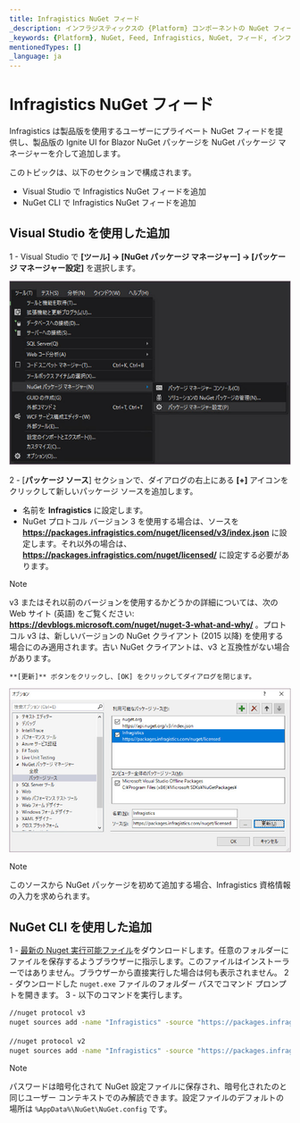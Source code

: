 ```yaml
---
title: Infragistics NuGet フィード
_description: インフラジスティックスの {Platform} コンポーネントの NuGet フィード。
_keywords: {Platform}, NuGet, Feed, Infragistics, NuGet, フィード, インフラジスティックス
mentionedTypes: []
_language: ja
---
```


# Infragistics NuGet フィード

Infragistics は製品版を使用するユーザーにプライベート NuGet フィードを提供し、製品版の Ignite UI for Blazor NuGet パッケージを NuGet パッケージ マネージャーを介して追加します。

このトピックは、以下のセクションで構成されます。

- Visual Studio で Infragistics NuGet フィードを追加
- NuGet CLI で Infragistics NuGet フィードを追加

## Visual Studio を使用した追加

1 - Visual Studio で **[ツール] → [NuGet パッケージ マネージャー] → [パッケージ マネージャー設定]** を選択します。

<img src="../images/general/nuget-package-manager-setting-menu-item.jpg" />

2 - [**パッケージ ソース**] セクションで、ダイアログの右上にある **[+]** アイコンをクリックして新しいパッケージ ソースを追加します。
   - 名前を **Infragistics** に設定します。
   - NuGet プロトコル バージョン 3 を使用する場合は、ソースを **https://packages.infragistics.com/nuget/licensed/v3/index.json** に設定します。それ以外の場合は、**https://packages.infragistics.com/nuget/licensed/** に設定する必要があります。

> [!Note]
> v3 またはそれ以前のバージョンを使用するかどうかの詳細については、次の Web サイト (英語) をご覧ください: **https://devblogs.microsoft.com/nuget/nuget-3-what-and-why/** 。プロトコル v3 は、新しいバージョンの NuGet クライアント (2015 以降) を使用する場合にのみ適用されます。古い NuGet クライアントは、v3 と互換性がない場合があります。

    **[更新]** ボタンをクリックし、[OK] をクリックしてダイアログを閉じます。

<img src="../images/general/nuget-package-manager-package-sources-ig-server.jpg" />

> [!Note]
> このソースから NuGet パッケージを初めて追加する場合、Infragistics 資格情報の入力を求められます。

## NuGet CLI を使用した追加

1 - [最新の Nuget 実行可能ファイル](https://dist.nuget.org/win-x86-commandline/latest/nuget.exe)をダウンロードします。任意のフォルダーにファイルを保存するようブラウザーに指示します。このファイルはインストーラーではありません。ブラウザーから直接実行した場合は何も表示されません。
2 - ダウンロードした `nuget.exe` ファイルのフォルダー パスでコマンド プロンプトを開きます。
3 - 以下のコマンドを実行します。

```cmd
//nuget protocol v3
nuget sources add -name "Infragistics" -source "https://packages.infragistics.com/nuget/licensed/v3/index.json" -username "your login email" -password "your password"

//nuget protocol v2
nuget sources add -name "Infragistics" -source "https://packages.infragistics.com/nuget/licensed" -username "your login email" -password "your password"
```

> [!Note]
> パスワードは暗号化されて NuGet 設定ファイルに保存され、暗号化されたのと同じユーザー コンテキストでのみ解読できます。設定ファイルのデフォルトの場所は `%AppData%\NuGet\NuGet.config` です。
